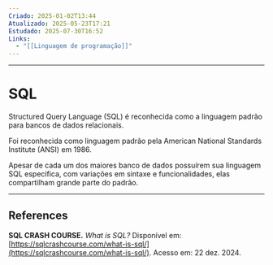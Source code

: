 ```yaml
---
Criado: 2025-01-02T13:44
Atualizado: 2025-05-23T17:21
Estudado: 2025-07-30T16:52
Links:
  - "[[Linguagem de programação]]"
---
```

---
# SQL

Structured Query Language (SQL) é reconhecida como a linguagem padrão para bancos de dados relacionais. 

Foi reconhecida como linguagem padrão pela American National Standards Institute (ANSI) em 1986.

Apesar de cada um dos maiores banco de dados possuírem sua linguagem SQL específica, com variações em sintaxe e funcionalidades, elas compartilham grande parte do padrão.  

---
## References

**SQL CRASH COURSE.** _What is SQL?_ Disponível em: [https://sqlcrashcourse.com/what-is-sql/](https://sqlcrashcourse.com/what-is-sql/). Acesso em: 22 dez. 2024.
